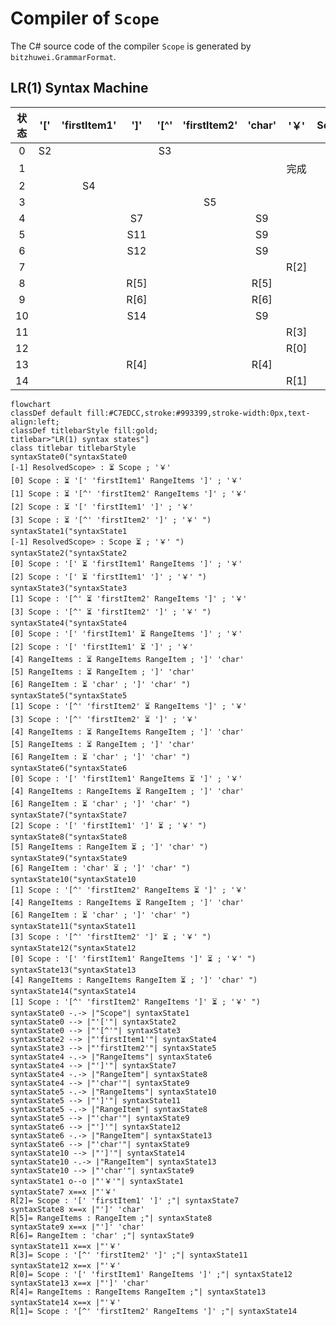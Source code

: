# Compiler of `Scope`

The C# source code of the compiler `Scope` is generated by `bitzhuwei.GrammarFormat`.

## LR(1) Syntax Machine

| 状态 | \'\[\' | \'firstItem1\' | \'\]\' | \'\[^\' | \'firstItem2\' | \'char\' | \'￥\' | Scope | RangeItems | RangeItem |
|:---:|:---:|:---:|:---:|:---:|:---:|:---:|:---:|:---:|:---:|:---:|
| 0 | S2 |   |   | S3 |   |   |   | G1 |   |   |
| 1 |   |   |   |   |   |   | 完成 |   |   |   |
| 2 |   | S4 |   |   |   |   |   |   |   |   |
| 3 |   |   |   |   | S5 |   |   |   |   |   |
| 4 |   |   | S7 |   |   | S9 |   |   | G6 | G8 |
| 5 |   |   | S11 |   |   | S9 |   |   | G10 | G8 |
| 6 |   |   | S12 |   |   | S9 |   |   |   | G13 |
| 7 |   |   |   |   |   |   | R[2] |   |   |   |
| 8 |   |   | R[5] |   |   | R[5] |   |   |   |   |
| 9 |   |   | R[6] |   |   | R[6] |   |   |   |   |
| 10 |   |   | S14 |   |   | S9 |   |   |   | G13 |
| 11 |   |   |   |   |   |   | R[3] |   |   |   |
| 12 |   |   |   |   |   |   | R[0] |   |   |   |
| 13 |   |   | R[4] |   |   | R[4] |   |   |   |   |
| 14 |   |   |   |   |   |   | R[1] |   |   |   |


```Mermaid
flowchart
classDef default fill:#C7EDCC,stroke:#993399,stroke-width:0px,text-align:left;
classDef titlebarStyle fill:gold;
titlebar>"LR(1) syntax states"]
class titlebar titlebarStyle
syntaxState0("syntaxState0
[-1] ResolvedScope> : ⏳ Scope ; '￥' 
[0] Scope : ⏳ '[' 'firstItem1' RangeItems ']' ; '￥' 
[1] Scope : ⏳ '[^' 'firstItem2' RangeItems ']' ; '￥' 
[2] Scope : ⏳ '[' 'firstItem1' ']' ; '￥' 
[3] Scope : ⏳ '[^' 'firstItem2' ']' ; '￥' ")
syntaxState1("syntaxState1
[-1] ResolvedScope> : Scope ⏳ ; '￥' ")
syntaxState2("syntaxState2
[0] Scope : '[' ⏳ 'firstItem1' RangeItems ']' ; '￥' 
[2] Scope : '[' ⏳ 'firstItem1' ']' ; '￥' ")
syntaxState3("syntaxState3
[1] Scope : '[^' ⏳ 'firstItem2' RangeItems ']' ; '￥' 
[3] Scope : '[^' ⏳ 'firstItem2' ']' ; '￥' ")
syntaxState4("syntaxState4
[0] Scope : '[' 'firstItem1' ⏳ RangeItems ']' ; '￥' 
[2] Scope : '[' 'firstItem1' ⏳ ']' ; '￥' 
[4] RangeItems : ⏳ RangeItems RangeItem ; ']' 'char' 
[5] RangeItems : ⏳ RangeItem ; ']' 'char' 
[6] RangeItem : ⏳ 'char' ; ']' 'char' ")
syntaxState5("syntaxState5
[1] Scope : '[^' 'firstItem2' ⏳ RangeItems ']' ; '￥' 
[3] Scope : '[^' 'firstItem2' ⏳ ']' ; '￥' 
[4] RangeItems : ⏳ RangeItems RangeItem ; ']' 'char' 
[5] RangeItems : ⏳ RangeItem ; ']' 'char' 
[6] RangeItem : ⏳ 'char' ; ']' 'char' ")
syntaxState6("syntaxState6
[0] Scope : '[' 'firstItem1' RangeItems ⏳ ']' ; '￥' 
[4] RangeItems : RangeItems ⏳ RangeItem ; ']' 'char' 
[6] RangeItem : ⏳ 'char' ; ']' 'char' ")
syntaxState7("syntaxState7
[2] Scope : '[' 'firstItem1' ']' ⏳ ; '￥' ")
syntaxState8("syntaxState8
[5] RangeItems : RangeItem ⏳ ; ']' 'char' ")
syntaxState9("syntaxState9
[6] RangeItem : 'char' ⏳ ; ']' 'char' ")
syntaxState10("syntaxState10
[1] Scope : '[^' 'firstItem2' RangeItems ⏳ ']' ; '￥' 
[4] RangeItems : RangeItems ⏳ RangeItem ; ']' 'char' 
[6] RangeItem : ⏳ 'char' ; ']' 'char' ")
syntaxState11("syntaxState11
[3] Scope : '[^' 'firstItem2' ']' ⏳ ; '￥' ")
syntaxState12("syntaxState12
[0] Scope : '[' 'firstItem1' RangeItems ']' ⏳ ; '￥' ")
syntaxState13("syntaxState13
[4] RangeItems : RangeItems RangeItem ⏳ ; ']' 'char' ")
syntaxState14("syntaxState14
[1] Scope : '[^' 'firstItem2' RangeItems ']' ⏳ ; '￥' ")
syntaxState0 -.-> |"Scope"| syntaxState1
syntaxState0 --> |"'['"| syntaxState2
syntaxState0 --> |"'[^'"| syntaxState3
syntaxState2 --> |"'firstItem1'"| syntaxState4
syntaxState3 --> |"'firstItem2'"| syntaxState5
syntaxState4 -.-> |"RangeItems"| syntaxState6
syntaxState4 --> |"']'"| syntaxState7
syntaxState4 -.-> |"RangeItem"| syntaxState8
syntaxState4 --> |"'char'"| syntaxState9
syntaxState5 -.-> |"RangeItems"| syntaxState10
syntaxState5 --> |"']'"| syntaxState11
syntaxState5 -.-> |"RangeItem"| syntaxState8
syntaxState5 --> |"'char'"| syntaxState9
syntaxState6 --> |"']'"| syntaxState12
syntaxState6 -.-> |"RangeItem"| syntaxState13
syntaxState6 --> |"'char'"| syntaxState9
syntaxState10 --> |"']'"| syntaxState14
syntaxState10 -.-> |"RangeItem"| syntaxState13
syntaxState10 --> |"'char'"| syntaxState9
syntaxState1 o--o |"'￥'"| syntaxState1
syntaxState7 x==x |"'￥' 
R[2]= Scope : '[' 'firstItem1' ']' ;"| syntaxState7
syntaxState8 x==x |"']' 'char' 
R[5]= RangeItems : RangeItem ;"| syntaxState8
syntaxState9 x==x |"']' 'char' 
R[6]= RangeItem : 'char' ;"| syntaxState9
syntaxState11 x==x |"'￥' 
R[3]= Scope : '[^' 'firstItem2' ']' ;"| syntaxState11
syntaxState12 x==x |"'￥' 
R[0]= Scope : '[' 'firstItem1' RangeItems ']' ;"| syntaxState12
syntaxState13 x==x |"']' 'char' 
R[4]= RangeItems : RangeItems RangeItem ;"| syntaxState13
syntaxState14 x==x |"'￥' 
R[1]= Scope : '[^' 'firstItem2' RangeItems ']' ;"| syntaxState14


```

